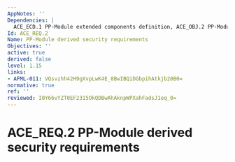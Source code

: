 ```yaml
---
AppNotes: ''
Dependencies: |
  ACE_ECD.1 PP-Module extended components definition, ACE_OBJ.2 PP-Module security objectives
Id: ACE_REQ.2
Name: PP-Module derived security requirements
Objectives: ''
active: true
derived: false
level: 1.15
links:
- AFML-011: VQsvzhh42H9gXvpLwK4E_8BwIBQiDGbpihAtkjb20B0=
normative: true
ref: ''
reviewed: I0Y66vYZT0EF2315OkQDBwAhAknpWPXahFadsJ1eq_0=
---
```


# ACE_REQ.2 PP-Module derived security requirements